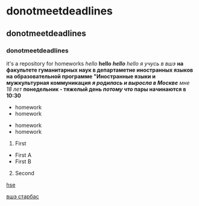# donotmeetdeadlines
## donotmeetdeadlines
### donotmeetdeadlines
 it's a repository for homeworks
*hello*
**hello**
***hello***
_hello_
*я учусь в вшэ*
**на факультете гуманитарных наук в департаметне иностранных языков на образовательной программе "Иностранные языки и мужкультурная коммуникация** ***я родилась и выросла в Москве*** _мне 18 лет_
**понедельник - тяжелый день _потому что_ пары начинаются в 10:30**
+ homework
+ homework
- homework
- homework
1. First
  + First A
  + First B
2. Second

[hse](https://www.hse.ru/)


[вшэ старбас](https://www.hse.ru/)
